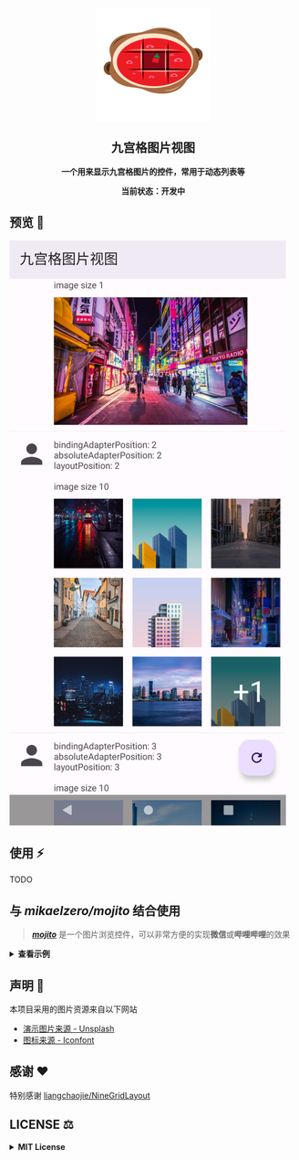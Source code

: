 <p align="center">
 <img width="200px" src="./assets/icon.svg" align="center" alt="九宫格图片视图" />
 <h2 align="center">九宫格图片视图</h2>
 <p align="center"><strong>一个用来显示九宫格图片的控件，常用于动态列表等</strong></p>
 <p align="center"><strong>当前状态：开发中</strong></p>
</p>

## 预览 🔎

![preview](./assets/preview.png)

## 使用 ⚡

TODO

## 与 ***mikaelzero/mojito*** 结合使用

> ***[mojito](https://github.com/mikaelzero/mojito)*** 是一个图片浏览控件，可以非常方便的实现**微信**或**哔哩哔哩**的效果

<details>
<summary><strong>查看示例</strong></summary>

<br />

```kt
ImageAdapter(data, object : OnImageItemClickListener {
    override fun onClick(
        nineGridView: NineGridImageView,
        imageView: ImageView,
        url: String,
        urlList: List<String>,
        externalPosition: Int,
        position: Int
    ) {
        Mojito.start(imageView.context) {
            urls(urlList)
            position(position)
            progressLoader {
                DefaultPercentProgress()
            }
            setIndicator(NumIndicator())
            views(nineGridView.getImageViews().toTypedArray())
        }
    }
})
```
</details>

## 声明 📄

本项目采用的图片资源来自以下网站

- [演示图片来源 - Unsplash](https://unsplash.com)
- [图标来源 - Iconfont](https://www.iconfont.cn/user/detail?uid=19083)

## 感谢 ❤

特别感谢 [liangchaojie/NineGridLayout](https://github.com/liangchaojie/NineGridLayout) 

## LICENSE ⚖

<details>
<summary><strong>MIT License</strong></summary>

<br />

```
MIT License

Copyright (c) 2021 Plain

Permission is hereby granted, free of charge, to any person obtaining a copy
of this software and associated documentation files (the "Software"), to deal
in the Software without restriction, including without limitation the rights
to use, copy, modify, merge, publish, distribute, sublicense, and/or sell
copies of the Software, and to permit persons to whom the Software is
furnished to do so, subject to the following conditions:

The above copyright notice and this permission notice shall be included in all
copies or substantial portions of the Software.

THE SOFTWARE IS PROVIDED "AS IS", WITHOUT WARRANTY OF ANY KIND, EXPRESS OR
IMPLIED, INCLUDING BUT NOT LIMITED TO THE WARRANTIES OF MERCHANTABILITY,
FITNESS FOR A PARTICULAR PURPOSE AND NONINFRINGEMENT. IN NO EVENT SHALL THE
AUTHORS OR COPYRIGHT HOLDERS BE LIABLE FOR ANY CLAIM, DAMAGES OR OTHER
LIABILITY, WHETHER IN AN ACTION OF CONTRACT, TORT OR OTHERWISE, ARISING FROM,
OUT OF OR IN CONNECTION WITH THE SOFTWARE OR THE USE OR OTHER DEALINGS IN THE
SOFTWARE.
```
</details>